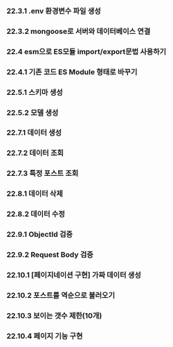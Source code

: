 ### 22.3.1 .env 환경변수 파일 생성

### 22.3.2 mongoose로 서버와 데이터베이스 연결

### 22.4 esm으로 ES모듈 import/export문법 사용하기

### 22.4.1 기존 코드 ES Module 형태로 바꾸기

### 22.5.1 스키마 생성

### 22.5.2 모델 생성

### 22.7.1 데이터 생성

### 22.7.2 데이터 조회

### 22.7.3 특정 포스트 조회

### 22.8.1 데이터 삭제

### 22.8.2 데이터 수정

### 22.9.1 ObjectId 검증

### 22.9.2 Request Body 검증

### 22.10.1 [페이지네이션 구현] 가짜 데이터 생성

### 22.10.2 포스트를 역순으로 불러오기

### 22.10.3 보이는 갯수 제한(10개)

### 22.10.4 페이지 기능 구현
